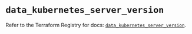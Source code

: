 # `data_kubernetes_server_version`

Refer to the Terraform Registry for docs: [`data_kubernetes_server_version`](https://registry.terraform.io/providers/hashicorp/kubernetes/2.35.0/docs/data-sources/server_version).
